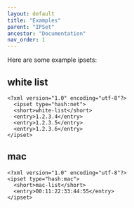 ```yaml
---
layout: default
title: "Examples"
parent: "IPSet"
ancestor: "Documentation"
nav_order: 1
---
```


Here are some example ipsets:

## white list

    <?xml version="1.0" encoding="utf-8"?>
      <ipset type="hash:net">
      <short>white-list</short>
      <entry>1.2.3.4</entry>
      <entry>1.2.3.5</entry>
      <entry>1.2.3.6</entry>
    </ipset>

## mac

    <?xml version="1.0" encoding="utf-8"?>
    <ipset type="hash:mac">
      <short>mac-list</short>
      <entry>00:11:22:33:44:55</entry>
    </ipset>
